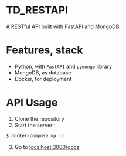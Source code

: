# TD_RESTAPI

A RESTful API built with FastAPI and MongoDB.

# Features, stack

- Python, with `FastAPI` and `pymongo` library
- MongoDB, as database
- Docker, for deployment

# API Usage

1. Clone the repository
2. Start the server :

```bash
$ docker-compose up -d
```

3. Go to [localhost:3000/docs](http://localhost:3000/docs)
